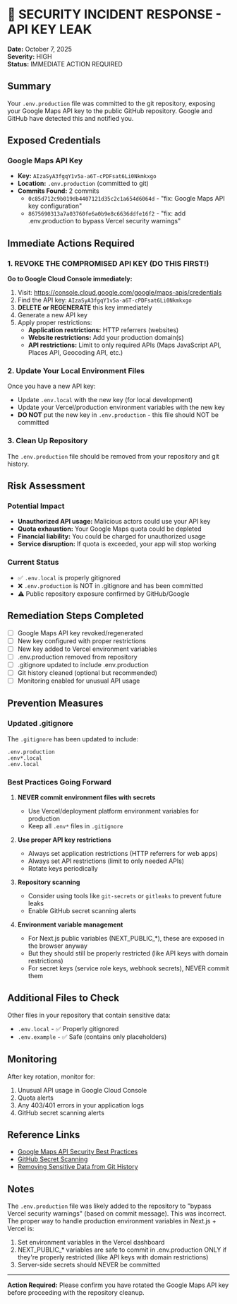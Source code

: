 # 🚨 SECURITY INCIDENT RESPONSE - API KEY LEAK

**Date:** October 7, 2025  
**Severity:** HIGH  
**Status:** IMMEDIATE ACTION REQUIRED

## Summary

Your `.env.production` file was committed to the git repository, exposing your Google Maps API key to the public GitHub repository. Google and GitHub have detected this and notified you.

## Exposed Credentials

### Google Maps API Key
- **Key:** `AIzaSyA3fgqY1v5a-a6T-cPDFsat6Li0Nkmkxgo`
- **Location:** `.env.production` (committed to git)
- **Commits Found:** 2 commits
  - `0c85d712c9b019db4407121d35c2c1a654d6064d` - "fix: Google Maps API key configuration"
  - `8675690313a7a03760fe6a0b9e8c6636ddfe16f2` - "fix: add .env.production to bypass Vercel security warnings"

## Immediate Actions Required

### 1. REVOKE THE COMPROMISED API KEY (DO THIS FIRST!)

**Go to Google Cloud Console immediately:**

1. Visit: https://console.cloud.google.com/google/maps-apis/credentials
2. Find the API key: `AIzaSyA3fgqY1v5a-a6T-cPDFsat6Li0Nkmkxgo`
3. **DELETE or REGENERATE** this key immediately
4. Generate a new API key
5. Apply proper restrictions:
   - **Application restrictions:** HTTP referrers (websites)
   - **Website restrictions:** Add your production domain(s)
   - **API restrictions:** Limit to only required APIs (Maps JavaScript API, Places API, Geocoding API, etc.)

### 2. Update Your Local Environment Files

Once you have a new API key:
- Update `.env.local` with the new key (for local development)
- Update your Vercel/production environment variables with the new key
- **DO NOT** put the new key in `.env.production` - this file should NOT be committed

### 3. Clean Up Repository

The `.env.production` file should be removed from your repository and git history.

## Risk Assessment

### Potential Impact
- **Unauthorized API usage:** Malicious actors could use your API key
- **Quota exhaustion:** Your Google Maps quota could be depleted
- **Financial liability:** You could be charged for unauthorized usage
- **Service disruption:** If quota is exceeded, your app will stop working

### Current Status
- ✅ `.env.local` is properly gitignored
- ❌ `.env.production` is NOT in .gitignore and has been committed
- ⚠️ Public repository exposure confirmed by GitHub/Google

## Remediation Steps Completed

- [ ] Google Maps API key revoked/regenerated
- [ ] New key configured with proper restrictions
- [ ] New key added to Vercel environment variables
- [ ] .env.production removed from repository
- [ ] .gitignore updated to include .env.production
- [ ] Git history cleaned (optional but recommended)
- [ ] Monitoring enabled for unusual API usage

## Prevention Measures

### Updated .gitignore
The `.gitignore` has been updated to include:
```
.env.production
.env*.local
.env.local
```

### Best Practices Going Forward

1. **NEVER commit environment files with secrets**
   - Use Vercel/deployment platform environment variables for production
   - Keep all `.env*` files in `.gitignore`

2. **Use proper API key restrictions**
   - Always set application restrictions (HTTP referrers for web apps)
   - Always set API restrictions (limit to only needed APIs)
   - Rotate keys periodically

3. **Repository scanning**
   - Consider using tools like `git-secrets` or `gitleaks` to prevent future leaks
   - Enable GitHub secret scanning alerts

4. **Environment variable management**
   - For Next.js public variables (NEXT_PUBLIC_*), these are exposed in the browser anyway
   - But they should still be properly restricted (like API keys with domain restrictions)
   - For secret keys (service role keys, webhook secrets), NEVER commit them

## Additional Files to Check

Other files in your repository that contain sensitive data:
- `.env.local` - ✅ Properly gitignored
- `.env.example` - ✅ Safe (contains only placeholders)

## Monitoring

After key rotation, monitor for:
1. Unusual API usage in Google Cloud Console
2. Quota alerts
3. Any 403/401 errors in your application logs
4. GitHub secret scanning alerts

## Reference Links

- [Google Maps API Security Best Practices](https://developers.google.com/maps/api-security-best-practices)
- [GitHub Secret Scanning](https://docs.github.com/en/code-security/secret-scanning/about-secret-scanning)
- [Removing Sensitive Data from Git History](https://docs.github.com/en/authentication/keeping-your-account-and-data-secure/removing-sensitive-data-from-a-repository)

## Notes

The `.env.production` file was likely added to the repository to "bypass Vercel security warnings" (based on commit message). This was incorrect. The proper way to handle production environment variables in Next.js + Vercel is:

1. Set environment variables in the Vercel dashboard
2. NEXT_PUBLIC_* variables are safe to commit in .env.production ONLY if they're properly restricted (like API keys with domain restrictions)
3. Server-side secrets should NEVER be committed

---

**Action Required:** Please confirm you have rotated the Google Maps API key before proceeding with the repository cleanup.
